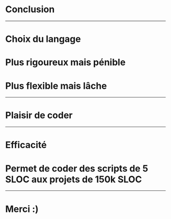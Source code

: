 # **Conclusion**

---

# Choix du langage

# Plus rigoureux mais pénible
# Plus flexible mais lâche

---

# Plaisir de coder

---

# Efficacité


# Permet de coder des scripts de 5 SLOC aux projets de 150k SLOC

---

# Merci :)
